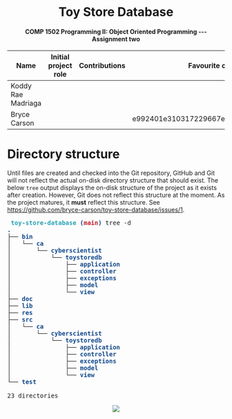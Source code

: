 <div align="center">
<h1>Toy Store Database</h1>
<h4>COMP 1502 Programming II: Object Oriented Programming --- Assignment two</h4>

<table>
<thead>
<tr>
<th>Name</th>
<th>Initial project role</th>
<th>Contributions</th>
<th>Favourite commit</th>
</tr>
</thead>
<tbody>
<tr>
<td>Koddy Rae Madriaga</td>
<td></td>
<td></td>
<td></td>
</tr>
<tr>
<td>Bryce Carson</td>
<td></td>
<td></td>
<td>e992401e310317229667ec991ec18fdbfe7d3873</td>
</tr>
</tbody>
</table>
</div>

# Directory structure
Until files are created and checked into the Git repository, GitHub and Git will not reflect the actual on-disk directory structure that should exist. The below `tree` output displays the on-disk structure of the project as it exists after creation. However, Git does not reflect this structure at the moment. As the project matures, it **must** reflect this structure. See https://github.com/bryce-carson/toy-store-database/issues/1.

<pre><font color="#26A269"><b> </b></font><font color="#2AA1B3"><b>toy-store-database</b></font><font color="#12488B"><b> (</b></font><font color="#C01C28"><b>main</b></font><font color="#12488B"><b>) </b></font>tree -d
<font color="#12488B"><b>.</b></font>
├── <font color="#12488B"><b>bin</b></font>
│   └── <font color="#12488B"><b>ca</b></font>
│       └── <font color="#12488B"><b>cyberscientist</b></font>
│           └── <font color="#12488B"><b>toystoredb</b></font>
│               ├── <font color="#12488B"><b>application</b></font>
│               ├── <font color="#12488B"><b>controller</b></font>
│               ├── <font color="#12488B"><b>exceptions</b></font>
│               ├── <font color="#12488B"><b>model</b></font>
│               └── <font color="#12488B"><b>view</b></font>
├── <font color="#12488B"><b>doc</b></font>
├── <font color="#12488B"><b>lib</b></font>
├── <font color="#12488B"><b>res</b></font>
├── <font color="#12488B"><b>src</b></font>
│   └── <font color="#12488B"><b>ca</b></font>
│       └── <font color="#12488B"><b>cyberscientist</b></font>
│           └── <font color="#12488B"><b>toystoredb</b></font>
│               ├── <font color="#12488B"><b>application</b></font>
│               ├── <font color="#12488B"><b>controller</b></font>
│               ├── <font color="#12488B"><b>exceptions</b></font>
│               ├── <font color="#12488B"><b>model</b></font>
│               └── <font color="#12488B"><b>view</b></font>
└── <font color="#12488B"><b>test</b></font>

23 directories
</pre>

<div align="center">
<img src="https://i.kym-cdn.com/photos/images/newsfeed/002/126/158/acc.png">
</div>
